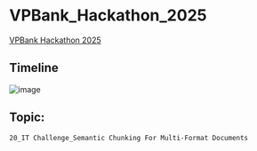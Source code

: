 # VPBank_Hackathon_2025
[VPBank Hackathon 2025](https://tuyendung.vpbank.com.vn/landing/VPBankTechnologyHackathon2025.html)
## Timeline
![image](https://github.com/user-attachments/assets/f4648402-8782-467b-9130-c49a29efeeb7)

## Topic: 
`20_IT Challenge_Semantic Chunking For Multi-Format Documents`
